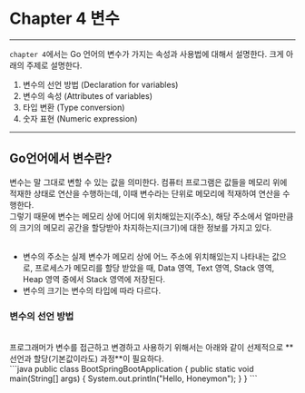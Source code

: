 # Chapter 4 변수
***
`chapter 4`에서는 Go 언어의 변수가 가지는 속성과 사용법에 대해서 설명한다.
크게 아래의 주제로 설명한다.
1. 변수의 선언 방법 (Declaration for variables)
2. 변수의 속성 (Attributes of variables)
3. 타입 변환 (Type conversion)
4. 숫자 표현 (Numeric expression)

***

## Go언어에서 변수란?
변수는 말 그대로 변할 수 있는 값을 의미한다. 컴퓨터 프로그램은 값들을 메모리 위에 적재한 상태로 연산을 수행하는데, 이때 변수라는 단위로 메모리에 적재하여 연산을 수행한다.<br>
그렇기 때문에 변수는 메모리 상에 어디에 위치해있는지(주소), 해당 주소에서 얼마만큼의 크기의 메모리 공간을 할당받아 차지하는지(크기)에 대한 정보를 가지고 있다.<br><br>
* 변수의 주소는 실제 변수가 메모리 상에 어느 주소에 위치해있는지 나타내는 값으로, 프로세스가 메모리를 할당 받았을 때, Data 영역, Text 영역, Stack 영역, Heap 영역 중에서 Stack 영역에 저장된다. 
* 변수의 크기는 변수의 타입에 따라 다르다.

### 변수의 선언 방법
<br>
프로그래머가 변수를 접근하고 변경하고 사용하기 위해서는 아래와 같이 선제적으로 **선언과 할당(기본값이라도) 과정**이 필요하다.<br>
```java
public class BootSpringBootApplication {
  public static void main(String[] args) {
    System.out.println("Hello, Honeymon");
  }
}
```
